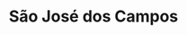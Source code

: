 ---
title: São José dos Campos
name: sao-jose-dos-campos
permalink: /sao-jose-dos-campos/
turmas:
    - id: 9A
      nome: "9º A"
      flickr_id: 72157675067111615
    - id: 9B
      nome: "9º B"
      flickr_id: 72157673885829400
---